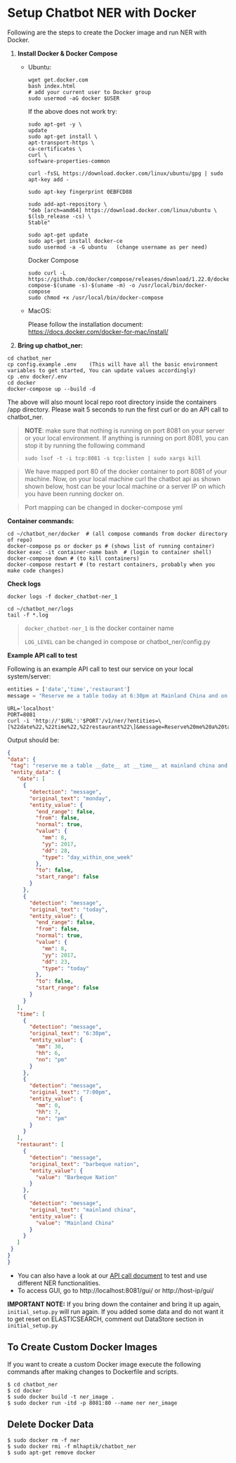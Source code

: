 # Setup Chatbot NER with Docker
Following are the steps to create the Docker image and run NER with Docker.

1. **Install Docker & Docker Compose**

   - Ubuntu:

      ```shell
      wget get.docker.com
      bash index.html
      # add your current user to Docker group
      sudo usermod -aG docker $USER
      ```

      If the above does not work try:

      ````shell
      sudo apt-get -y \
      update
      sudo apt-get install \
      apt-transport-https \
      ca-certificates \
      curl \
      software-properties-common

      curl -fsSL https://download.docker.com/linux/ubuntu/gpg | sudo apt-key add -

      sudo apt-key fingerprint 0EBFCD88

      sudo add-apt-repository \
      "deb [arch=amd64] https://download.docker.com/linux/ubuntu \
      $(lsb_release -cs) \
      Stable"

      sudo apt-get update
      sudo apt-get install docker-ce
      sudo usermod -a -G ubuntu   (change username as per need)
      ````

      Docker Compose
      ```shell
      sudo curl -L https://github.com/docker/compose/releases/download/1.22.0/docker-compose-$(uname -s)-$(uname -m) -o /usr/local/bin/docker-compose
      sudo chmod +x /usr/local/bin/docker-compose
      ```
   - MacOS:

     Please follow the installation document: https://docs.docker.com/docker-for-mac/install/

2. **Bring up chatbot_ner:**

```shell
cd chatbot_ner 
cp config.example .env    (This will have all the basic environment variables to get started, You can update values accordingly)
cp .env docker/.env
cd docker
docker-compose up --build -d
```

The above will also mount local repo root directory inside the containers /app directory.
Please wait 5 seconds to run the first curl or do an API call to chatbot_ner.
   > **NOTE**: make sure that nothing is running on port 8081 on your server or your local environment.
     If anything is running on port 8081, you can stop it by running the following command
   >
   > `sudo lsof -t -i tcp:8081 -s tcp:listen | sudo xargs kill`

   > We have mapped port 80 of the docker container to port 8081 of your machine.
     Now, on your local machine curl the chatbot api as shown shown below,
     host can be your local machine or a server IP on which you have been running docker on.

   > Port mapping can be changed in docker-compose yml 

**Container commands:**

   ```shell
cd ~/chatbot_ner/docker  # (all compose commands from docker directory of repo)
docker-compose ps or docker ps # (shows list of running container)
docker exec -it container-name bash  # (login to container shell)
docker-compose down # (to kill containers)
docker-compose restart # (to restart containers, probably when you make code changes) 
   ```
**Check logs** 
   ```shell
docker logs -f docker_chatbot-ner_1
   ```
   ```shell
cd ~/chatbot_ner/logs
tail -f *.log
   ```

>  `docker_chatbot-ner_1` is the docker container name
>
>   `LOG_LEVEL` can be changed in compose or chatbot_ner/config.py

**Example API call to test**

 Following is an example API call to test our service on your local system/server:

   ```python
entities = ['date','time','restaurant']
message = "Reserve me a table today at 6:30pm at Mainland China and on Monday at 7:00pm at Barbeque Nation" 
   ```

   ```shell
URL='localhost'
PORT=8081
curl -i 'http://'$URL':'$PORT'/v1/ner/?entities=\[%22date%22,%22time%22,%22restaurant%22\]&message=Reserve%20me%20a%20table%20today%20at%206:30pm%20at%20Mainland%20China%20and%20on%20Monday%20at%207:00pm%20at%20Barbeque%20Nation'
   ```

Output should be:

   ```json
{
  "data": {
    "tag": "reserve me a table __date__ at __time__ at mainland china and on __date__ at __time__ at barbeque nation",
    "entity_data": {
      "date": [
        {
          "detection": "message",
          "original_text": "monday",
          "entity_value": {
            "end_range": false,
            "from": false,
            "normal": true,
            "value": {
              "mm": 8,
              "yy": 2017,
              "dd": 28,
              "type": "day_within_one_week"
            },
            "to": false,
            "start_range": false
          }
        },
        {
          "detection": "message",
          "original_text": "today",
          "entity_value": {
            "end_range": false,
            "from": false,
            "normal": true,
            "value": {
              "mm": 8,
              "yy": 2017,
              "dd": 23,
              "type": "today"
            },
            "to": false,
            "start_range": false
          }
        }
      ],
      "time": [
        {
          "detection": "message",
          "original_text": "6:30pm",
          "entity_value": {
            "mm": 30,
            "hh": 6,
            "nn": "pm"
          }
        },
        {
          "detection": "message",
          "original_text": "7:00pm",
          "entity_value": {
            "mm": 0,
            "hh": 7,
            "nn": "pm"
          }
        }
      ],
      "restaurant": [
        {
          "detection": "message",
          "original_text": "barbeque nation",
          "entity_value": {
            "value": "Barbeque Nation"
          }
        },
        {
          "detection": "message",
          "original_text": "mainland china",
          "entity_value": {
            "value": "Mainland China"
          }
        }
      ]
    }
  }
}
   ```

- You can also have a look at our [API call document](/docs/api_call.md) to test and use different NER functionalities.
- To access GUI, go to http://localhost:8081/gui/ or http://host-ip/gui/



**IMPORTANT NOTE:** If you bring down the container and bring it up again, `initial_setup.py` will run again. If you added some data and do not want it to get reset on ELASTICSEARCH, comment out DataStore section in `initial_setup.py`

## To Create Custom Docker Images

If you want to create a custom Docker image execute the following commands after making changes to Dockerfile and scripts.

```shell
$ cd chatbot_ner
$ cd docker
$ sudo docker build -t ner_image .
$ sudo docker run -itd -p 8081:80 --name ner ner_image
```

## Delete Docker Data

```shell
$ sudo docker rm -f ner
$ sudo docker rmi -f mlhaptik/chatbot_ner
$ sudo apt-get remove docker
```
